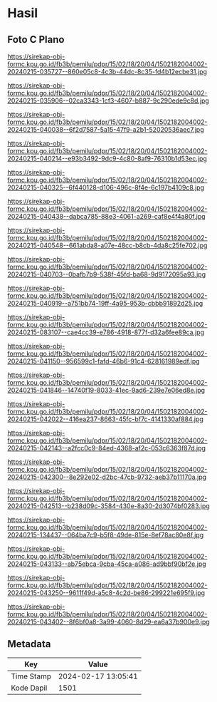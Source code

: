 # Hasil

## Foto C Plano

https://sirekap-obj-formc.kpu.go.id/fb3b/pemilu/pdpr/15/02/18/20/04/1502182004002-20240215-035727--860e05c8-4c3b-44dc-8c35-fd4b12ecbe31.jpg

https://sirekap-obj-formc.kpu.go.id/fb3b/pemilu/pdpr/15/02/18/20/04/1502182004002-20240215-035906--02ca3343-1cf3-4607-b887-9c290ede9c8d.jpg

https://sirekap-obj-formc.kpu.go.id/fb3b/pemilu/pdpr/15/02/18/20/04/1502182004002-20240215-040038--6f2d7587-5a15-47f9-a2b1-52020536aec7.jpg

https://sirekap-obj-formc.kpu.go.id/fb3b/pemilu/pdpr/15/02/18/20/04/1502182004002-20240215-040214--e93b3492-9dc9-4c80-8af9-76310b1d53ec.jpg

https://sirekap-obj-formc.kpu.go.id/fb3b/pemilu/pdpr/15/02/18/20/04/1502182004002-20240215-040325--6f440128-d106-496c-8f4e-6c197b4109c8.jpg

https://sirekap-obj-formc.kpu.go.id/fb3b/pemilu/pdpr/15/02/18/20/04/1502182004002-20240215-040438--dabca785-88e3-4061-a269-caf8e4f4a80f.jpg

https://sirekap-obj-formc.kpu.go.id/fb3b/pemilu/pdpr/15/02/18/20/04/1502182004002-20240215-040548--661abda8-a07e-48cc-b8cb-4da8c25fe702.jpg

https://sirekap-obj-formc.kpu.go.id/fb3b/pemilu/pdpr/15/02/18/20/04/1502182004002-20240215-040703--0bafb7b9-538f-45fd-ba68-9d9172095a93.jpg

https://sirekap-obj-formc.kpu.go.id/fb3b/pemilu/pdpr/15/02/18/20/04/1502182004002-20240215-040919--a751bb74-19ff-4a95-953b-cbbb91892d25.jpg

https://sirekap-obj-formc.kpu.go.id/fb3b/pemilu/pdpr/15/02/18/20/04/1502182004002-20240215-083107--cae4cc39-e786-4918-877f-d32a6fee89ca.jpg

https://sirekap-obj-formc.kpu.go.id/fb3b/pemilu/pdpr/15/02/18/20/04/1502182004002-20240215-041150--956599c1-fafd-46b6-91c4-628161989edf.jpg

https://sirekap-obj-formc.kpu.go.id/fb3b/pemilu/pdpr/15/02/18/20/04/1502182004002-20240215-041846--14740f19-8033-41ec-9ad6-239e7e06ed8e.jpg

https://sirekap-obj-formc.kpu.go.id/fb3b/pemilu/pdpr/15/02/18/20/04/1502182004002-20240215-042022--416ea237-8663-45fc-bf7c-4141330af884.jpg

https://sirekap-obj-formc.kpu.go.id/fb3b/pemilu/pdpr/15/02/18/20/04/1502182004002-20240215-042143--a2fcc0c9-84ed-4368-af2c-053c6363f87d.jpg

https://sirekap-obj-formc.kpu.go.id/fb3b/pemilu/pdpr/15/02/18/20/04/1502182004002-20240215-042300--8e292e02-d2bc-47cb-9732-aeb37b11170a.jpg

https://sirekap-obj-formc.kpu.go.id/fb3b/pemilu/pdpr/15/02/18/20/04/1502182004002-20240215-042513--b238d09c-3584-430e-8a30-2d3074bf0283.jpg

https://sirekap-obj-formc.kpu.go.id/fb3b/pemilu/pdpr/15/02/18/20/04/1502182004002-20240215-134437--064ba7c9-b5f8-49de-815e-8ef78ac80e8f.jpg

https://sirekap-obj-formc.kpu.go.id/fb3b/pemilu/pdpr/15/02/18/20/04/1502182004002-20240215-043133--ab75ebca-9cba-45ca-a086-ad9bbf90bf2e.jpg

https://sirekap-obj-formc.kpu.go.id/fb3b/pemilu/pdpr/15/02/18/20/04/1502182004002-20240215-043250--9611f49d-a5c8-4c2d-be86-299221e695f9.jpg

https://sirekap-obj-formc.kpu.go.id/fb3b/pemilu/pdpr/15/02/18/20/04/1502182004002-20240215-043402--8f6bf0a8-3a99-4060-8d29-ea6a37b900e9.jpg


## Metadata

| Key        | Value               |
| ---------- | ------------------- |
| Time Stamp | 2024-02-17 13:05:41 |
| Kode Dapil | 1501                |



